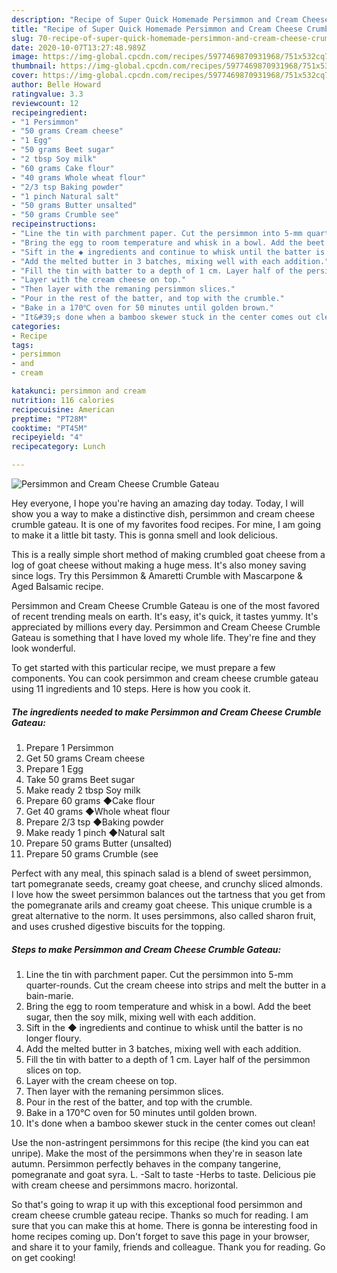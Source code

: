 ```yaml
---
description: "Recipe of Super Quick Homemade Persimmon and Cream Cheese Crumble Gateau"
title: "Recipe of Super Quick Homemade Persimmon and Cream Cheese Crumble Gateau"
slug: 70-recipe-of-super-quick-homemade-persimmon-and-cream-cheese-crumble-gateau
date: 2020-10-07T13:27:48.989Z
image: https://img-global.cpcdn.com/recipes/5977469870931968/751x532cq70/persimmon-and-cream-cheese-crumble-gateau-recipe-main-photo.jpg
thumbnail: https://img-global.cpcdn.com/recipes/5977469870931968/751x532cq70/persimmon-and-cream-cheese-crumble-gateau-recipe-main-photo.jpg
cover: https://img-global.cpcdn.com/recipes/5977469870931968/751x532cq70/persimmon-and-cream-cheese-crumble-gateau-recipe-main-photo.jpg
author: Belle Howard
ratingvalue: 3.3
reviewcount: 12
recipeingredient:
- "1 Persimmon"
- "50 grams Cream cheese"
- "1 Egg"
- "50 grams Beet sugar"
- "2 tbsp Soy milk"
- "60 grams Cake flour"
- "40 grams Whole wheat flour"
- "2/3 tsp Baking powder"
- "1 pinch Natural salt"
- "50 grams Butter unsalted"
- "50 grams Crumble see"
recipeinstructions:
- "Line the tin with parchment paper. Cut the persimmon into 5-mm quarter-rounds. Cut the cream cheese into strips and melt the butter in a bain-marie."
- "Bring the egg to room temperature and whisk in a bowl. Add the beet sugar, then the soy milk, mixing well with each addition."
- "Sift in the ◆ ingredients and continue to whisk until the batter is no longer floury."
- "Add the melted butter in 3 batches, mixing well with each addition."
- "Fill the tin with batter to a depth of 1 cm. Layer half of the persimmon slices on top."
- "Layer with the cream cheese on top."
- "Then layer with the remaning persimmon slices."
- "Pour in the rest of the batter, and top with the crumble."
- "Bake in a 170℃ oven for 50 minutes until golden brown."
- "It&#39;s done when a bamboo skewer stuck in the center comes out clean!"
categories:
- Recipe
tags:
- persimmon
- and
- cream

katakunci: persimmon and cream 
nutrition: 116 calories
recipecuisine: American
preptime: "PT28M"
cooktime: "PT45M"
recipeyield: "4"
recipecategory: Lunch

---
```



![Persimmon and Cream Cheese Crumble Gateau](https://img-global.cpcdn.com/recipes/5977469870931968/751x532cq70/persimmon-and-cream-cheese-crumble-gateau-recipe-main-photo.jpg)

Hey everyone, I hope you're having an amazing day today. Today, I will show you a way to make a distinctive dish, persimmon and cream cheese crumble gateau. It is one of my favorites food recipes. For mine, I am going to make it a little bit tasty. This is gonna smell and look delicious.

This is a really simple short method of making crumbled goat cheese from a log of goat cheese without making a huge mess. It&#39;s also money saving since logs. Try this Persimmon &amp; Amaretti Crumble with Mascarpone &amp; Aged Balsamic recipe.

Persimmon and Cream Cheese Crumble Gateau is one of the most favored of recent trending meals on earth. It's easy, it's quick, it tastes yummy. It's appreciated by millions every day. Persimmon and Cream Cheese Crumble Gateau is something that I have loved my whole life. They're fine and they look wonderful.


To get started with this particular recipe, we must prepare a few components. You can cook persimmon and cream cheese crumble gateau using 11 ingredients and 10 steps. Here is how you cook it.

<!--inarticleads1-->

##### The ingredients needed to make Persimmon and Cream Cheese Crumble Gateau:

1. Prepare 1 Persimmon
1. Get 50 grams Cream cheese
1. Prepare 1 Egg
1. Take 50 grams Beet sugar
1. Make ready 2 tbsp Soy milk
1. Prepare 60 grams ◆Cake flour
1. Get 40 grams ◆Whole wheat flour
1. Prepare 2/3 tsp ◆Baking powder
1. Make ready 1 pinch ◆Natural salt
1. Prepare 50 grams Butter (unsalted)
1. Prepare 50 grams Crumble (see


Perfect with any meal, this spinach salad is a blend of sweet persimmon, tart pomegranate seeds, creamy goat cheese, and crunchy sliced almonds. I love how the sweet persimmon balances out the tartness that you get from the pomegranate arils and creamy goat cheese. This unique crumble is a great alternative to the norm. It uses persimmons, also called sharon fruit, and uses crushed digestive biscuits for the topping. 

<!--inarticleads2-->

##### Steps to make Persimmon and Cream Cheese Crumble Gateau:

1. Line the tin with parchment paper. Cut the persimmon into 5-mm quarter-rounds. Cut the cream cheese into strips and melt the butter in a bain-marie.
1. Bring the egg to room temperature and whisk in a bowl. Add the beet sugar, then the soy milk, mixing well with each addition.
1. Sift in the ◆ ingredients and continue to whisk until the batter is no longer floury.
1. Add the melted butter in 3 batches, mixing well with each addition.
1. Fill the tin with batter to a depth of 1 cm. Layer half of the persimmon slices on top.
1. Layer with the cream cheese on top.
1. Then layer with the remaning persimmon slices.
1. Pour in the rest of the batter, and top with the crumble.
1. Bake in a 170℃ oven for 50 minutes until golden brown.
1. It&#39;s done when a bamboo skewer stuck in the center comes out clean!


Use the non-astringent persimmons for this recipe (the kind you can eat unripe). Make the most of the persimmons when they&#39;re in season late autumn. Persimmon perfectly behaves in the company tangerine, pomegranate and goat syra. L. -Salt to taste -Herbs to taste. Delicious pie with cream cheese and persimmons macro. horizontal. 

So that's going to wrap it up with this exceptional food persimmon and cream cheese crumble gateau recipe. Thanks so much for reading. I am sure that you can make this at home. There is gonna be interesting food in home recipes coming up. Don't forget to save this page in your browser, and share it to your family, friends and colleague. Thank you for reading. Go on get cooking!
